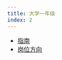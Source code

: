 ```yaml
---
title: 大学一年级
index: 2
---
```


- [指南](1-tutorial.md)
- [岗位方向](2-tips.md)

<!-- ## 如何安排高考毕业暑假？

### 一、考驾照

有条件的话，一定要学车！

到了大学里面，真正还可以学车的暑假寒假一般只有大一和大二的两个假期，到了大三的假期大部分同学都有实习、考研这样的事情来阻碍学车这件事，而到了工作以后，就更难有大块几个月的充足时间去学开车了，工作之后学车基本都是周末学车，还是比较苦逼的。

不用在这时候想着以后会什么时候开车，学就完事了，开车是一项技能，就像英语一样的通用技能，也是一项可以不用，但是需要用到的时候肯定不会后悔早学的技能。

网络上对驾校教练也有一定的妖魔化和调侃，实际上选个好说话的教练，认真学考驾照，相信自己没问题，每天认真练习一定就会考上的，如果

**并且并不是需要在高考暑假的2个月内学完，按照当地的驾照考试要求，有的地方可以在高考完的暑假学一个月考完科目一二，然后剩下一个月安排自己的时间（比如旅游、聚会、别的娱乐活动之类的），等到大一暑假寒假的时候，在一年的有效期内还可以继续考科目三四，这是一种很好的方式。**
 -->
